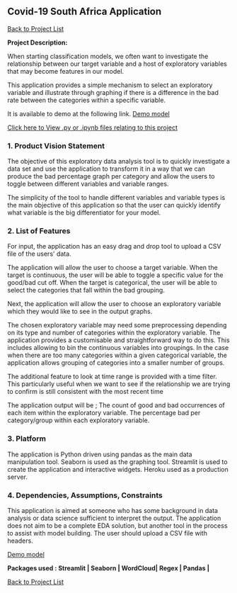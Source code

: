 ## Covid-19 South Africa Application 

[Back to Project List](http://emilevdheyde.github.io/)

**Project Description:** 

When starting classification models, we often want to investigate the relationship between our target variable and a host of exploratory variables that may become features in our model. 

This application provides a simple mechanism to select an exploratory variable and illustrate through graphing if there is a difference in the bad rate between the categories within a specific variable. 

It is available to demo at the following link.
[Demo model](https://goodbadclassification-eda.herokuapp.com/)

[Click here to View .py or .ipynb files relating to this project](https://github.com/EmileVdHeyde/GoodBadEDA)

### 1. Product Vision Statement

The objective of this exploratory data analysis tool is to quickly investigate a data set and use the application to transform it in a way that we can produce the bad percentage graph per category and allow the users to toggle between different variables and variable ranges. 

The simplicity of the tool to handle different variables and variable types is the main objective of this application so that the user can quickly identify what variable is the big differentiator for your model. 

### 2. List of Features

For input, the application has an easy drag and drop tool to upload a CSV file of the users' data. 

The application will allow the user to choose a target variable.
When the target is continuous, the user will be able to toggle a specific value for the good/bad cut off. When the target is categorical, the user will be able to select the categories that fall within the bad grouping. 

Next, the application will allow the user to choose an exploratory variable which they would like to see in the output graphs. 

The chosen exploratory variable may need some preprocessing depending on its type and number of categories within the exploratory variable. The application provides a customisable and straightforward way to do this. This includes allowing to bin the continuous variables into groupings. In the case when there are too many categories within a given categorical variable, the application allows grouping of categories into a smaller number of groups. 

The additional feature to look at time range is provided with a time filter. This particularly useful when we want to see if the relationship we are trying to confirm is still consistent with the most recent time

The  application output will be ; 
The count of good and bad occurrences of each item within the exploratory variable. 
The percentage bad per category/group within each exploratory variable. 

### 3. Platform

The application is Python driven using pandas as the main data manipulation tool. Seaborn is used as the graphing tool. 
Streamlit is used to create the application and interactive widgets. 
Heroku used as a production server. 

### 4. Dependencies, Assumptions, Constraints

This application is aimed at someone who has some background in data analysis or data science sufficient to interpret the output.
The application does not aim to be a complete EDA solution, but another tool in the process to assist with model building.
The user should upload a CSV file with headers. 

[Demo model](https://goodbadclassification-eda.herokuapp.com/)

**Packages used :
Streamlit | Seaborn | WordCloud| Regex | Pandas |**

[Back to Project List](http://emilevdheyde.github.io/)
